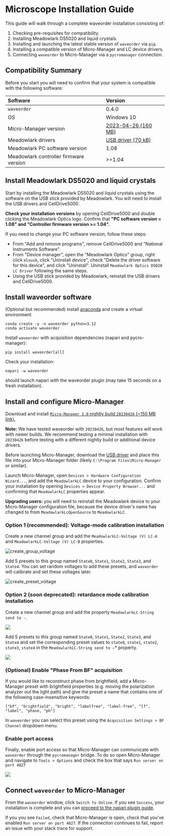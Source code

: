 # Microscope Installation Guide

This guide will walk through a complete waveorder installation consisting of:

1. Checking pre-requisites for compatibility.
2. Installing Meadowlark DS5020 and liquid crystals.
3. Installing and launching the latest stable version of `waveorder` via `pip`.
4. Installing a compatible version of Micro-Manager and LC device drivers.
5. Connecting `waveorder` to Micro-Manager via a `pycromanager` connection.

## Compatibility Summary

Before you start you will need to confirm that your system is compatible with the following software:

| Software | Version |
| :--- | :--- |
| `waveorder` | 0.4.0 |
| OS | Windows 10 |
| Micro-Manager version | [2023-04-26 (160 MB)](https://download.micro-manager.org/nightly/2.0/Windows/MMSetup_64bit_2.0.1_20230426.exe) |
| Meadowlark drivers | [USB driver (70 kB)](https://github.com/mehta-lab/recOrder/releases/download/0.4.0/usbdrvd.dll) |
| Meadowlark PC software version | 1.08 |
| Meadowlark controller firmware version | >=1.04 |

## Install Meadowlark DS5020 and liquid crystals

Start by installing the Meadowlark DS5020 and liquid crystals using the software on the USB stick provided by Meadowlark. You will need to install the USB drivers and CellDrive5000.

**Check your installation versions** by opening CellDrive5000 and double clicking the Meadowlark Optics logo. Confirm that **"PC software version = 1.08" and "Controller firmware version >= 1.04".**

If you need to change your PC software version, follow these steps:

- From "Add and remove programs", remove CellDrive5000 and "National Instruments Software".
- From "Device manager", open the "Meadowlark Optics" group, right click `mlousb`, click "Uninstall device", check "Delete the driver software for this device", and click "Uninstall". Uninstall `Meadowlark Optics D5020 LC Driver` following the same steps.
- Using the USB stick provided by Meadowlark, reinstall the USB drivers and CellDrive5000.

## Install waveorder software

(Optional but recommended) install [anaconda](https://www.anaconda.com/products/distribution) and create a virtual environment
```
conda create -y -n waveorder python=3.12
conda activate waveorder
```

Install `waveorder` with acquisition dependencies (napari and pycro-manager):
```
pip install waveorder[all]
```
Check your installation:
```
napari -w waveorder
```
should launch napari with the waveorder plugin (may take 15 seconds on a fresh installation).

## Install and configure Micro-Manager

Download and install [`Micro-Manager 2.0` nightly build `20230426` (~150 MB link).](https://download.micro-manager.org/nightly/2.0/Windows/MMSetup_64bit_2.0.1_20230426.exe)

**Note:** We have tested waveorder with `20230426`, but most features will work with newer builds. We recommend testing a minimal installation with `20230426` before testing with a different nightly build or additional device drivers.

Before launching Micro-Manager, download the [USB driver](https://github.com/mehta-lab/recOrder/releases/download/0.4.0rc0/usbdrvd.dll) and place this file into your Micro-Manager folder (likely `C:\Program Files\Micro-Manager` or similar).

Launch Micro-Manager, open `Devices > Hardware Configuration Wizard...`, and add the `MeadowlarkLC` device to your configuration. Confirm your installation by opening `Devices > Device Property Browser...` and confirming that `MeadowlarkLC` properties appear.

**Upgrading users:** you will need to reinstall the Meadowlark device to your Micro-Manager configuration file, because the device driver's name has changed to from `MeadowlarkLcOpenSource` to `MeadowlarkLC`.

### Option 1 (recommended): Voltage-mode calibration installation

 Create a new channel group and add the `MeadowlarkLC-Voltage (V) LC-A` and `MeadowlarkLC-Voltage (V) LC-B` properties.

<img src="https://raw.githubusercontent.com/mehta-lab/recOrder/refs/heads/main/docs/images/create_group_voltage.png" alt="create_group_voltage">

Add 5 presets to this group named `State0`, `State1`, `State2`, `State3`, and `State4`. You can set random voltages to add these presets, and `waveorder` will calibrate and set these voltages later.

<img src="https://raw.githubusercontent.com/mehta-lab/recOrder/refs/heads/main/docs/images/create_preset_voltage.png" alt="create_preset_voltage">

### Option 2 (soon deprecated): retardance mode calibration installation

Create a new channel group and add the property `MeadowlarkLC-String send to -`.

![](https://github.com/mehta-lab/recOrder/blob/main/docs/images/create_group.png)

Add 5 presets to this group named `State0`, `State1`, `State2`, `State3`, and `State4` and set the corresponding preset values to `state0`, `state1`, `state2`, `state3`, `state4` in the `MeadowlarkLC-String send to –`* property.

![](https://github.com/mehta-lab/recOrder/blob/main/docs/images/create_preset.png)

### (Optional) Enable "Phase From BF" acquisition

If you would like to reconstruct phase from brightfield, add a Micro-Manager preset with brightfield properties (e.g. moving the polarization analyzer out the light path) and give the preset a name that contains one of the following case-insensitive keywords:

`["bf", "brightfield", "bright", "labelfree", "label-free", "lf", "label", "phase, "ph"]`

In `waveorder` you can select this preset using the `Acquisition Settings > BF Channel` dropdown menu.

### Enable port access

Finally, enable port access so that Micro-Manager can communicate with `waveorder` through the `pycromanager` bridge. To do so open Micro-Manager and navigate to `Tools > Options` and check the box that says `Run server on port 4827`

![](https://github.com/mehta-lab/recOrder/blob/main/docs/images/run_port.png)

## Connect `waveorder` to Micro-Manager

From the `waveorder` window, click `Switch to Online`. If you see `Success`, your installation is complete and you can [proceed to the napari plugin guide](napari-plugin-guide.md).

If you you see `Failed`, check that Micro-Manager is open, check that you've enabled `Run server on port 4827`. If the connection continues to fail, report an issue with your stack trace for support.
